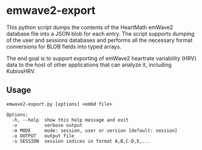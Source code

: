 emwave2-export
==============

This python script dumps the contents of the HeartMath emWave2 database file into a JSON blob for each entry.  The script supports dumping of the user and sessions databases and performs all the necessary format conversions for BLOB fields into typed arrays.

The end goal is to support exporting of emWave2 heartrate variability (HRV) data to the host of other applications that can analyze it, including KubiosHRV.

Usage
-----

    emwave2-export.py [options] <embd file>

    Options:
      -h, --help  show this help message and exit
      -v          verbose output
      -m MODE     mode: session, user or version [default: session]
      -o OUTPUT   output file
      -s SESSION  session indices in format A,B,C-D,E,...